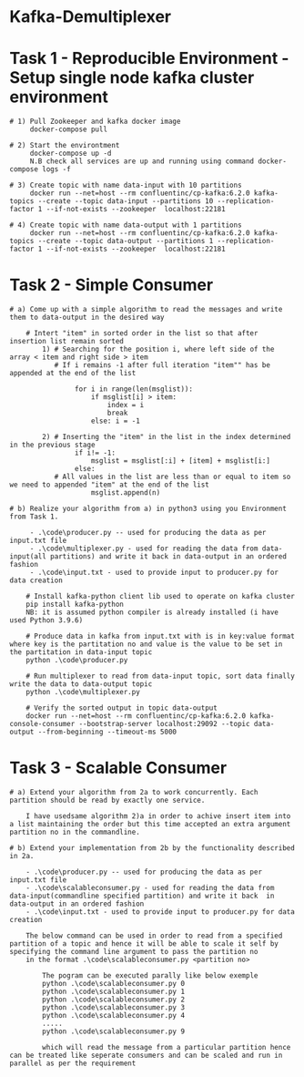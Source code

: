 # Kafka-Demultiplexer

# Task 1 - Reproducible Environment - Setup single node kafka cluster environment
     
    # 1) Pull Zookeeper and kafka docker image
         docker-compose pull

    # 2) Start the environtment
         docker-compose up -d
         N.B check all services are up and running using command docker-compose logs -f 

    # 3) Create topic with name data-input with 10 partitions
         docker run --net=host --rm confluentinc/cp-kafka:6.2.0 kafka-topics --create --topic data-input --partitions 10 --replication-factor 1 --if-not-exists --zookeeper  localhost:22181

    # 4) Create topic with name data-output with 1 partitions
         docker run --net=host --rm confluentinc/cp-kafka:6.2.0 kafka-topics --create --topic data-output --partitions 1 --replication-factor 1 --if-not-exists --zookeeper  localhost:22181

# Task 2 - Simple Consumer
    # a) Come up with a simple algorithm to read the messages and write them to data-output in the desired way
    
        # Intert "item" in sorted order in the list so that after insertion list remain sorted             
            1) # Searching for the position i, where left side of the array < item and right side > item   
               # If i remains -1 after full iteration "item"" has be appended at the end of the list   

                    for i in range(len(msglist)):    
                        if msglist[i] > item:
                            index = i
                            break
                        else: i = -1                    
        
            2) # Inserting the "item" in the list in the index determined in the previous stage            
                    if i!= -1:                        
                        msglist = msglist[:i] + [item] + msglist[i:]          
                    else:
               # All values in the list are less than or equal to item so we need to appended "item" at the end of the list
                        msglist.append(n)            

    # b) Realize your algorithm from a) in python3 using you Environment from Task 1.
        
         - .\code\producer.py -- used for producing the data as per input.txt file
         - .\code\multiplexer.py - used for reading the data from data-input(all partitions) and write it back in data-output in an ordered fashion 
         - .\code\input.txt - used to provide input to producer.py for data creation       

        # Install kafka-python client lib used to operate on kafka cluster
        pip install kafka-python
        NB: it is assumed python compiler is already installed (i have used Python 3.9.6)

        # Produce data in kafka from input.txt with is in key:value format where key is the partitation no and value is the value to be set in the partitation in data-input topic
        python .\code\producer.py

        # Run multiplexer to read from data-input topic, sort data finally write the data to data-output topic
        python .\code\multiplexer.py         

        # Verify the sorted output in topic data-output
        docker run --net=host --rm confluentinc/cp-kafka:6.2.0 kafka-console-consumer --bootstrap-server localhost:29092 --topic data-output --from-beginning --timeout-ms 5000

# Task 3 - Scalable Consumer

    # a) Extend your algorithm from 2a to work concurrently. Each partition should be read by exactly one service.         
        
        I have usedsame algorithm 2)a in order to achive insert item into a list maintaining the order but this time accepted an extra argument partition no in the commandline.
      
    # b) Extend your implementation from 2b by the functionality described in 2a.
    
        - .\code\producer.py -- used for producing the data as per input.txt file
        - .\code\scalableconsumer.py - used for reading the data from data-input(commandline specified partition) and write it back  in data-output in an ordered fashion 
        - .\code\input.txt - used to provide input to producer.py for data creation

        The below command can be used in order to read from a specified partition of a topic and hence it will be able to scale it self by specifying the command line argument to pass the partition no        
        in the format .\code\scalableconsumer.py <partition no>  

            The pogram can be executed parally like below exemple
            python .\code\scalableconsumer.py 0
            python .\code\scalableconsumer.py 1
            python .\code\scalableconsumer.py 2
            python .\code\scalableconsumer.py 3
            python .\code\scalableconsumer.py 4
            .....
            python .\code\scalableconsumer.py 9

            which will read the message from a particular partition hence can be treated like seperate consumers and can be scaled and run in parallel as per the requirement  
